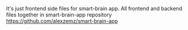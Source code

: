 It's just frontend side files for smart-brain app. All frontend and backend files together in smart-brain-app repository https://github.com/alexzemz/smart-brain-app
